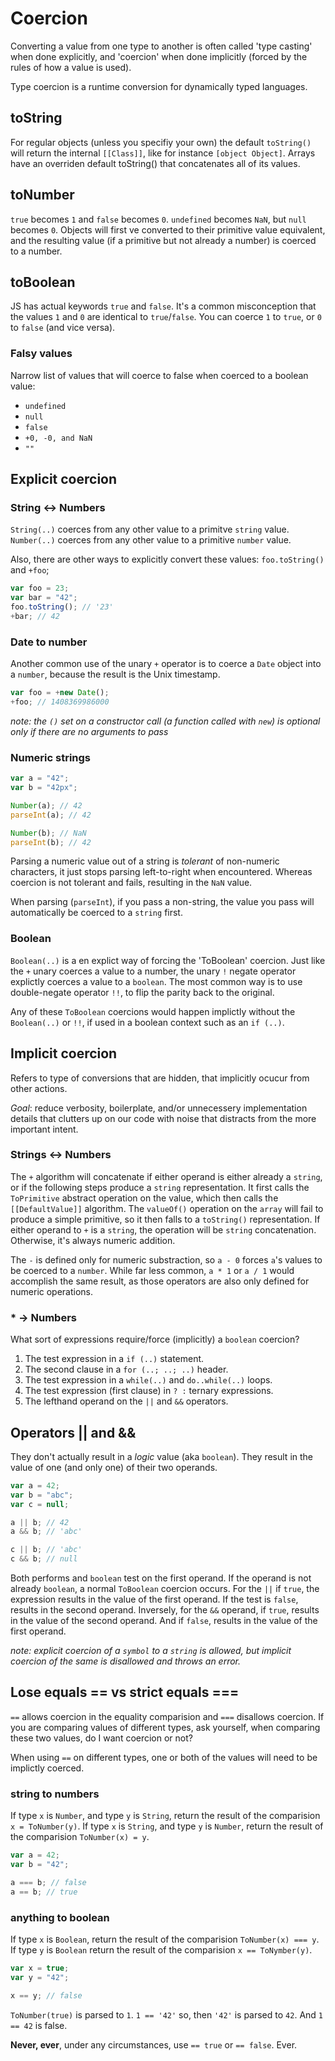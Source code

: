 # Coercion

Converting a value from one type to another is often called 'type casting' when done explicitly, and 'coercion' when done implicitly (forced by the rules of how a value is used).

Type coercion is a runtime conversion for dynamically typed languages.

## toString

For regular objects (unless you specifiy your own) the default `toString()` will return the internal `[[Class]]`, like for instance `[object Object]`.
Arrays have an overriden default toString() that concatenates all of its values.

## toNumber

`true` becomes `1` and `false` becomes `0`. `undefined` becomes `NaN`, but `null` becomes `0`.
Objects will first ve converted to their primitive value equivalent, and the resulting value (if a primitive but not already a number) is coerced to a number.

## toBoolean

JS has actual keywords `true` and `false`. It's a common misconception that the values `1` and `0` are identical to `true`/`false`. You can coerce `1` to `true`, or `0` to `false` (and vice versa).

### Falsy values

Narrow list of values that will coerce to false when coerced to a boolean value:

- `undefined`
- `null`
- `false`
- `+0, -0, and NaN`
- `""`

## Explicit coercion

### String <-> Numbers

`String(..)` coerces from any other value to a primitve `string` value.
`Number(..)` coerces from any other value to a primitive `number` value.

Also, there are other ways to explicitly convert these values: `foo.toString()` and `+foo`;

```js
var foo = 23;
var bar = "42";
foo.toString(); // '23'
+bar; // 42
```

### Date to number

Another common use of the unary `+` operator is to coerce a `Date` object into a `number`, because the result is the Unix timestamp.

```js
var foo = +new Date();
+foo; // 1408369986000
```

_note: the `()` set on a constructor call (a function called with `new`) is optional only if there are no arguments to pass_

### Numeric strings

```js
var a = "42";
var b = "42px";

Number(a); // 42
parseInt(a); // 42

Number(b); // NaN
parseInt(b); // 42
```

Parsing a numeric value out of a string is _tolerant_ of non-numeric characters, it just stops parsing left-to-right when encountered. Whereas coercion is not tolerant and fails, resulting in the `NaN` value.

When parsing (`parseInt`), if you pass a non-string, the value you pass will automatically be coerced to a `string` first.

### Boolean

`Boolean(..)` is a en explict way of forcing the 'ToBoolean' coercion.
Just like the `+` unary coerces a value to a number, the unary `!` negate operator explictly coerces a value to a `boolean`. The most common way is to use double-negate operator `!!`, to flip the parity back to the original.

Any of these `ToBoolean` coercions would happen implictly without the `Boolean(..)` or `!!`, if used in a boolean context such as an `if (..)`.

## Implicit coercion

Refers to type of conversions that are hidden, that implicitly ocucur from other actions.

_Goal_: reduce verbosity, boilerplate, and/or unnecessery implementation details that clutters up on our code with noise that distracts from the more important intent.

### Strings <-> Numbers

The `+` algorithm will concatenate if either operand is either already a `string`, or if the following steps produce a `string` representation. It first calls the `ToPrimitive` abstract operation on the value, which then calls the `[[DefaultValue]]` algorithm.
The `valueOf()` operation on the `array` will fail to produce a simple primitive, so it then falls to a `toString()` representation.
If either operand to `+` is a `string`, the operation will be `string` concatenation. Otherwise, it's always numeric addition.

The `-` is defined only for numeric substraction, so `a - 0` forces `a`'s values to be coerced to a `number`. While far less common, `a * 1` or `a / 1` would accomplish the same result, as those operators are also only defined for numeric operations.

### \* -> Numbers

What sort of expressions require/force (implicitly) a `boolean` coercion?

1. The test expression in a `if (..)` statement.
2. The second clause in a `for (..; ..; ..)` header.
3. The test expression in a `while(..)` and `do..while(..)` loops.
4. The test expression (first clause) in `? :` ternary expressions.
5. The lefthand operand on the `||` and `&&` operators.

## Operators || and &&

They don't actually result in a _logic_ value (aka `boolean`). They result in the value of one (and only one) of their two operands.

```js
var a = 42;
var b = "abc";
var c = null;

a || b; // 42
a && b; // 'abc'

c || b; // 'abc'
c && b; // null
```

Both performs and `boolean` test on the first operand. If the operand is not already `boolean`, a normal `ToBoolean` coercion occurs. For the `||` if `true`, the expression results in the value of the first operand. If the test is `false`, results in the second operand. Inversely, for the `&&` operand, if `true`, results in the value of the second operand. And if `false`, results in the value of the first operand.

_note: explicit coercion of a `symbol` to a `string` is allowed, but implicit coercion of the same is disallowed and throws an error._

## Lose equals == vs strict equals ===

`==` allows coercion in the equality comparision and `===` disallows coercion.
If you are comparing values of different types, ask yourself, when comparing these two values, do I want coercion or not?

When using `==` on different types, one or both of the values will need to be implictly coerced.

### string to numbers

If type `x` is `Number`, and type `y` is `String`, return the result of the comparision `x = ToNumber(y)`.
If type `x` is `String`, and type `y` is `Number`, return the result of the comparision `ToNumber(x) = y`.

```js
var a = 42;
var b = "42";

a === b; // false
a == b; // true
```

### anything to boolean

If type `x` is `Boolean`, return the result of the comparision `ToNumber(x) === y`.
If type `y` is `Boolean` return the result of the comparision `x == ToNymber(y)`.

```js
var x = true;
var y = "42";

x == y; // false
```

`ToNumber(true)` is parsed to `1`. `1 == '42'` so, then `'42'` is parsed to `42`. And `1 == 42` is false.

**Never, ever**, under any circumstances, use `== true` or `== false`. Ever.

